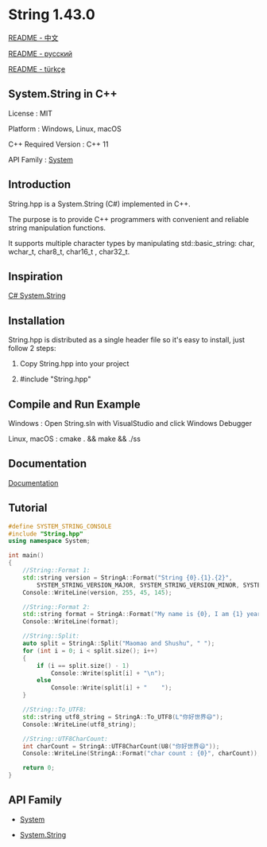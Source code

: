 # String 1.43.0

[README - 中文](https://github.com/CodeMouse179/String/blob/main/Doc/README_CN.md)

[README - русский](https://github.com/CodeMouse179/String/blob/main/Doc/README_RU.md)

[README - türkçe](https://github.com/CodeMouse179/String/blob/main/Doc/README_TR.md)

## System.String in C++

License : MIT

Platform : Windows, Linux, macOS

C++ Required Version : C++ 11

API Family : [System](https://github.com/CodeMouse179/System)

## Introduction

String.hpp is a System.String (C#) implemented in C++.

The purpose is to provide C++ programmers with convenient and reliable string manipulation functions.

It supports multiple character types by manipulating std::basic_string: char, wchar_t, char8_t, char16_t , char32_t.

## Inspiration

[C# System.String](https://learn.microsoft.com/en-us/dotnet/api/system.string?view=net-8.0)

## Installation

String.hpp is distributed as a single header file so it's easy to install, just follow 2 steps:

1. Copy String.hpp into your project

2. #include "String.hpp"

## Compile and Run Example

Windows : Open String.sln with VisualStudio and click Windows Debugger

Linux, macOS : cmake . && make && ./ss

## Documentation

[Documentation](https://github.com/CodeMouse179/String/blob/main/Doc/README.md)

## Tutorial

``` cpp
#define SYSTEM_STRING_CONSOLE
#include "String.hpp"
using namespace System;

int main()
{
    //String::Format 1:
    std::string version = StringA::Format("String {0}.{1}.{2}",
        SYSTEM_STRING_VERSION_MAJOR, SYSTEM_STRING_VERSION_MINOR, SYSTEM_STRING_VERSION_PATCH);
    Console::WriteLine(version, 255, 45, 145);

    //String::Format 2:
    std::string format = StringA::Format("My name is {0}, I am {1} years old.", "Nora", 20);
    Console::WriteLine(format);

    //String::Split:
    auto split = StringA::Split("Maomao and Shushu", " ");
    for (int i = 0; i < split.size(); i++)
    {
        if (i == split.size() - 1)
            Console::Write(split[i] + "\n");
        else
            Console::Write(split[i] + "    ");
    }

    //String::To_UTF8:
    std::string utf8_string = StringA::To_UTF8(L"你好世界😄");
    Console::WriteLine(utf8_string);

    //String::UTF8CharCount:
    int charCount = StringA::UTF8CharCount(U8("你好世界😄"));
    Console::WriteLine(StringA::Format("char count : {0}", charCount));

    return 0;
}
```

## API Family

* [System](https://github.com/CodeMouse179/System)

* [System.String](https://github.com/CodeMouse179/String)